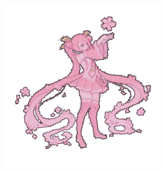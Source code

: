 ![image alt](https://github.com/Americxne-101/Americxne-101/blob/3f0b1dfcf10ebf3cc4e95c506a9f83faafab2b06/9c7dedc4c36e489696899bc9f63f4336.gif)
